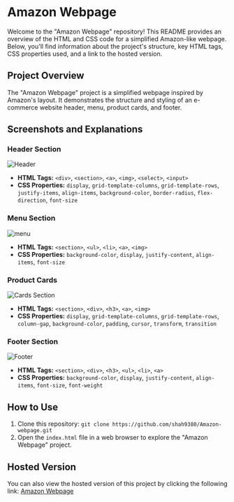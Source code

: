# Amazon Webpage

Welcome to the "Amazon Webpage" repository! This README provides an overview of the HTML and CSS code for a simplified Amazon-like webpage. Below, you'll find information about the project's structure, key HTML tags, CSS properties used, and a link to the hosted version.

## Project Overview

The "Amazon Webpage" project is a simplified webpage inspired by Amazon's layout. It demonstrates the structure and styling of an e-commerce website header, menu, product cards, and footer.

## Screenshots and Explanations

### Header Section

![Header](https://github.com/shah9380/Amazon-webpage/assets/130676464/7c495783-1f4f-4489-9012-15f58bfbed64)
- **HTML Tags:** `<div>`, `<section>`, `<a>`, `<img>`, `<select>`, `<input>`
- **CSS Properties:** `display`, `grid-template-columns`, `grid-template-rows`, `justify-items`, `align-items`, `background-color`, `border-radius`, `flex-direction`, `font-size`

### Menu Section

![menu](https://github.com/shah9380/Amazon-webpage/assets/130676464/e93af516-5adc-4951-ac39-0d1631210051)

- **HTML Tags:** `<section>`, `<ul>`, `<li>`, `<a>`, `<img>`
- **CSS Properties:** `background-color`, `display`, `justify-content`, `align-items`, `font-size`

### Product Cards

![Cards Section](https://github.com/shah9380/Amazon-webpage/assets/130676464/e8adbb18-64df-43c9-8e17-c169a22f08f6)

- **HTML Tags:** `<section>`, `<div>`, `<h3>`, `<a>`, `<img>`
- **CSS Properties:** `display`, `grid-template-columns`, `grid-template-rows`, `column-gap`, `background-color`, `padding`, `cursor`, `transform`, `transition`

### Footer Section

![Footer](https://github.com/shah9380/Amazon-webpage/assets/130676464/65c4b305-bf11-4897-991f-4be2571e3087)

- **HTML Tags:** `<section>`, `<div>`, `<h3>`, `<ul>`, `<li>`, `<a>`
- **CSS Properties:** `background-color`, `display`, `justify-content`, `align-items`, `font-size`, `font-weight`

## How to Use

1. Clone this repository: `git clone https://github.com/shah9380/Amazon-webpage.git`
2. Open the `index.html` file in a web browser to explore the "Amazon Webpage" project.

## Hosted Version

You can also view the hosted version of this project by clicking the following link: [Amazon Webpage](https://shah9380.github.io/Amazon-webpage/)


